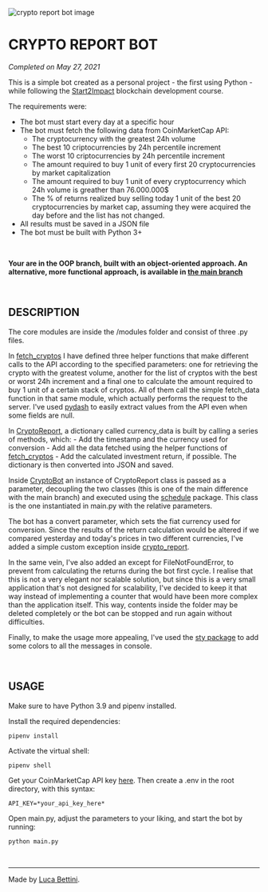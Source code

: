 ![crypto report bot image](https://lucabettini.com/images/cryptobot.png)

# CRYPTO REPORT BOT

<i>Completed on May 27, 2021</i>

This is a simple bot created as a personal project - the first using Python - while following the [Start2Impact](https://www.start2impact.it/) blockchain development course.

The requirements were:

- The bot must start every day at a specific hour
- The bot must fetch the following data from CoinMarketCap API:
  - The cryptocurrency with the greatest 24h volume
  - The best 10 criptocurrencies by 24h percentile increment
  - The worst 10 criptocurrencies by 24h percentile increment
  - The amount required to buy 1 unit of every first 20 cryptocurrencies by market capitalization
  - The amount required to buy 1 unit of every cryptocurrency which 24h volume is greather than 76.000.000$
  - The % of returns realized buy selling today 1 unit of the best 20 cryptocurrencies by market cap, assuming they were acquired the day before and the list has not changed.
- All results must be saved in a JSON file
- The bot must be built with Python 3+

<br>

**Your are in the OOP branch, built with an object-oriented approach. An alternative, more functional approach, is available in [the main branch](https://github.com/lucabettini/crypto-report-bot)**

<br>

## DESCRIPTION

The core modules are inside the /modules folder and consist of three .py files.

In [fetch_cryptos](https://github.com/lucabettini/crypto-report-bot/blob/OOP/modules/fetch_cryptos.py) I have defined three helper functions that make different calls to the API according to the specified parameters: one for retrieving the crypto with the greatest volume, another for the list of cryptos with the best or worst 24h increment and a final one to calculate the amount required to buy 1 unit of a certain stack of cryptos.
All of them call the simple fetch_data function in that same module, which actually performs the request to the server. I've used [pydash](https://pypi.org/project/pydash/) to easily extract values from the API even when some fields are null.

In [CryptoReport](https://github.com/lucabettini/crypto-report-bot/blob/OOP/modules/CryptoReport.py), a dictionary called currency_data is built by calling a series of methods, which: - Add the timestamp and the currency used for conversion - Add all the data fetched using the helper functions of [fetch_cryptos](https://github.com/lucabettini/crypto-report-bot/blob/OOP/modules/fetch_cryptos.py) - Add the calculated investment return, if possible.
The dictionary is then converted into JSON and saved.

Inside [CryptoBot](https://github.com/lucabettini/crypto-report-bot/blob/OOP/modules/CryptoBot.py) an instance of CryptoReport class is passed as a parameter, decoupling the two classes (this is one of the main difference with the main branch) and executed using the [schedule](https://pypi.org/project/schedule/) package. This class is the one instantiated in main.py with the relative parameters.

The bot has a convert parameter, which sets the fiat currency used for conversion. Since the results of the return calculation would be altered if we compared yesterday and today's prices in two different currencies, I've added a simple custom exception inside [crypto_report](https://github.com/lucabettini/crypto-report-bot/blob/main/modules/crypto_report.py).

In the same vein, I've also added an except for FileNotFoundError, to prevent from calculating the returns during the bot first cycle. I realise that this is not a very elegant nor scalable solution, but since this is a very small application that's not designed for scalability, I've decided to keep it that way instead of implementing a counter that would have been more complex than the application itself. This way, contents inside the folder may be deleted completely or the bot can be stopped and run again without difficulties.

Finally, to make the usage more appealing, I've used the [sty package](https://pypi.org/project/sty/) to add some colors to all the messages in console.

<br>

## USAGE

Make sure to have Python 3.9 and pipenv installed.

Install the required dependencies:

    pipenv install

Activate the virtual shell:

    pipenv shell

Get your CoinMarketCap API key [here](https://coinmarketcap.com/api/). Then create a .env in the root directory, with this syntax:

    API_KEY=*your_api_key_here*

Open main.py, adjust the parameters to your liking, and start the bot by running:

    python main.py

<br>

---

Made by [Luca Bettini](https://lucabettini.github.io/).
